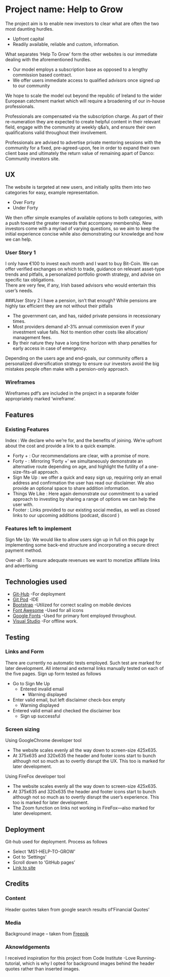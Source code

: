 # Project name: Help to Grow 
The project aim is to enable new investors to clear what are often the two most daunting hurdles.
* Upfront capital 
* Readily available, reliable and custom, information.

What separates ‘Help To Grow’ form the other websites is our immediate dealing with the aforementioned hurdles.
* Our model employs a subscription base as opposed to a lengthy commission based contract. 
* We offer users immediate access to qualified advisors once signed up to our community

We hope to scale the model out beyond the republic of Ireland to the wider European catchment market which will require a broadening of our in-house professionals.

Professionals are compensated via the subscription charge. As part of their re-numeration they are expected to create helpful content in their relevant field, engage with the community at weekly q&a’s, and ensure their own qualifications valid throughout their involvement.

Professionals are advised to advertise private mentoring sessions with the community for a fixed, pre-agreed-upon, fee in order to expand their own client base and ultimately the return value of remaining apart of Danco: Community investors site.

## UX
The website is targeted at new users, and initially splits them into two categories for easy, example representation. 
* Over Forty
* Under Forty

We then offer simple examples of available options to both categories, with a push toward the greater rewards that accompany membership.
New investors come with a myriad of varying questions, so we aim to keep the initial experience concise while also demonstrating our knowledge and how we can help.

### User Story 1
I only have €100 to invest each month and I want to buy Bit-Coin.
We can offer verified exchanges on which to trade, guidance on relevant asset-type trends and pitfalls, a personalized portfolio growth strategy, and advise on specific tax obligations.  
There are very few, if any, Irish based advisors who would entertain this user’s needs.

###User Story 2
I have a pension, isn’t that enough?
While pensions are highly tax efficient they are not without their pitfalls
* The government can, and has, raided private pensions in recessionary times. 
* Most providers demand a1-3% annual commission even if your investment value falls. Not to mention other costs like allocation/ management fees. 
* By their nature they have a long time horizon with sharp penalties for early access in case of emergency. 

Depending on the users age and end-goals, our community offers a personalized diversification strategy to ensure our investors avoid the big mistakes people often make with a pension-only approach.

### Wireframes
Wireframes pdf’s are included in the project in a separate folder appropriately marked ‘wireframe’. 

## Features
### Existing Features
 Index : We declare who we’re for, and the benefits of joining. We’re upfront about the cost and provide a link to a quick example.
* Forty + : Our recommendations are clear, with a promise of more.
* Forty - : Mirroring ‘Forty +’ we simultaneously demonstrate an alternative route depending on age, and highlight the futility of a one-size-fits-all approach.
* Sign Me Up : we offer a quick and easy sign up, requiring only an email address and confirmation the user has read our disclaimer. We also provide an optional space to share addition information.
* Things We Like : Here again demonstrate our commitment to a varied approach to investing by sharing a range of options we can help the user with. 
* Footer : Links provided to our existing social medias, as well as closed links to our upcoming additions (podcast, discord )

### Features left to implement 
Sign Me Up: We would like to allow users sign up in full on this page by implementing some back-end structure and incorporating a secure direct payment method.

Over-all : To ensure adequate revenues we want to monetize affiliate links and advertising

## Technologies used
* [Git-Hub](https://github.com) -For deployment
* [Git Pod](https://github.com) -IDE
* [Bootstrap](https://getbootstrap.com) -Utilized for correct scaling on mobile devices
* [Font Awesome](https://fontawesome.com) -Used for all icons
* [Google Fonts](https://fonts.google.com) -Used for primary font employed throughout.
* [Visual Studio](https://code.visualstudio.com) -For offline work.

 ## Testing
### Links and Form
There are currently no automatic tests employed. Such test are marked for later development.
All internal and external links manually tested on each of the five pages. 
Sign up form tested as follows
* Go to Sign Me Up
	* Entered invalid email
		* Warning displayed
* Enter valid email, but left disclaimer check-box empty 
	* Warning displayed
* Entered valid email and checked the disclaimer box
	* Sign up successful

### Screen sizing
Using GoogleChrome developer tool
* The website scales evenly all the way down to screen-size 425x635.
* At 375x635 and 320x635 the header and footer icons start to bunch although not so much as to overtly disrupt the UX. This too is marked for later development.

Using FireFox developer tool
* The website scales evenly all the way down to screen-size 425x635. 
* At 375x635 and 320x635 the header and footer icons start to bunch although not so much as to overtly disrupt the user’s experience. This too is marked for later development.
* The Zoom function on links not working in FireFox—also marked for later development.



## Deployment
Git-hub used for deployment.
Process as follows
* Select ‘MS1-HELP-TO-GROW’
* Got to ‘Settings’
* Scroll down to ‘GitHub pages’
* [Link to site](https://firmodaniel.github.io/MS1-HELP-TO-GROW/)

## Credits
### Content
Header quotes taken from google search results of‘Financial Quotes’
### Media
Background image – taken from [Freepik](https://www.freepik.com)
### Aknowldgements 
I received inspiration for this project from Code Institute -Love Running- tutorial, which is why I opted for background images behind the header quotes rather than inserted images.


